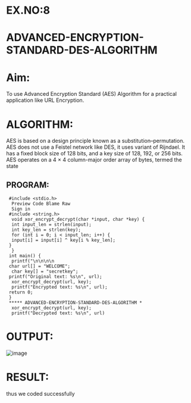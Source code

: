 # EX.NO:8
# ADVANCED-ENCRYPTION-STANDARD-DES-ALGORITHM
# Aim:
To use Advanced Encryption Standard (AES) Algorithm for a practical application like URL Encryption.

# ALGORITHM:
AES is based on a design principle known as a substitution–permutation.
AES does not use a Feistel network like DES, it uses variant of Rijndael.
It has a fixed block size of 128 bits, and a key size of 128, 192, or 256 bits.
AES operates on a 4 × 4 column-major order array of bytes, termed the state
## PROGRAM:
```
 #include <stdio.h>
  Preview Code Blame Raw
  Sign in
 #include <string.h>
  void xor_encrypt_decrypt(char *input, char *key) {
  int input_len = strlen(input);
  int key_len = strlen(key);
  for (int i = 0; i < input_len; i++) {
  input[i] = input[i] ^ key[i % key_len];
 }
  }
 int main() {
  printf("\n\n\n\n      
 char url[] = "WELCOME";
  char key[] = "secretkey"; 
 printf("Original text: %s\n", url);
  xor_encrypt_decrypt(url, key);
  printf("Encrypted text: %s\n", url);
 return 0;
 }
 ***** ADVANCED-ENCRYPTION-STANDARD-DES-ALGORITHM *
  xor_encrypt_decrypt(url, key);
  printf("Decrypted text: %s\n", url)
```
# OUTPUT:
![image](https://github.com/user-attachments/assets/30c15e28-b59e-4f1a-92b2-71e246ce208a)

# RESULT:
thus we coded successfully
